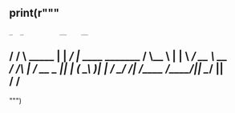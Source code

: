 print(r"""
--------------------------------------------              
    _  _          __    __                 
  /  \/ \ _____  |  | _/  |_  ____ _______ 
 /       \\__  \ |  | \   __\/ __ \\_  __ \
/  /\  |  \/ __ \_  |__|  | (  \_\ )|  | \/
\_/  \/|  /____  /____/|__|  \____/ |__|   
        \/     \/                          
--------------------------------------------
""")
